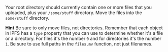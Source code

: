 Your root directory should currently contain one or more files that you uploaded, plus your `/some/stuff` directory. Move the files into the `some/stuff` directory.

**Hint** Be sure to only move files, not directories. Remember that each object in IPFS has a `type` property that you can use to determine whether it's a file or a directory. For files it's the number `0` and for directories it's the number `1`. Be sure to use full paths in the `files.mv` function, not just filenames.

